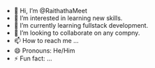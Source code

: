 - 👋 Hi, I’m @RaithathaMeet
- 👀 I’m interested in learning new skills. 
- 🌱 I’m currently learning fullstack development.
- 💞️ I’m looking to collaborate on any compny.
- 📫 How to reach me ...
- 😄 Pronouns: He/Him
- ⚡ Fun fact: ...

<!---
RaithathaMeet/RaithathaMeet is a ✨ special ✨ repository because its `README.md` (this file) appears on your GitHub profile.
You can click the Preview link to take a look at your changes.
--->
